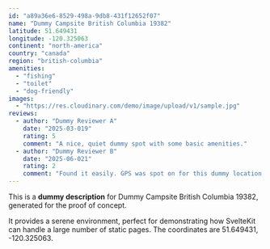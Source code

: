 ```yaml
---
id: "a89a36e6-8529-498a-9db8-431f12652f07"
name: "Dummy Campsite British Columbia 19382"
latitude: 51.649431
longitude: -120.325063
continent: "north-america"
country: "canada"
region: "british-columbia"
amenities:
  - "fishing"
  - "toilet"
  - "dog-friendly"
images:
  - "https://res.cloudinary.com/demo/image/upload/v1/sample.jpg"
reviews:
  - author: "Dummy Reviewer A"
    date: "2025-03-019"
    rating: 5
    comment: "A nice, quiet dummy spot with some basic amenities."
  - author: "Dummy Reviewer B"
    date: "2025-06-021"
    rating: 2
    comment: "Found it easily. GPS was spot on for this dummy location."
---
```


This is a **dummy description** for Dummy Campsite British Columbia 19382, generated for the proof of concept.

It provides a serene environment, perfect for demonstrating how SvelteKit can handle a large number of static pages. The coordinates are 51.649431, -120.325063.
